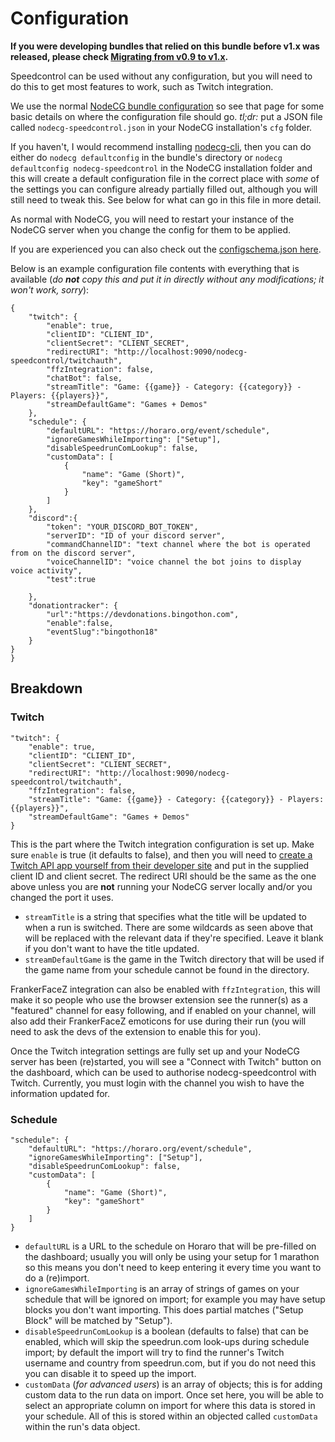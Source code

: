 # Configuration

**If you were developing bundles that relied on this bundle before v1.x was released, please check [Migrating from v0.9 to v1.x](Migrating-from-v0.9-to-v1.x.md).**

Speedcontrol can be used without any configuration, but you will need to do this to get most features to work, such as Twitch integration.

We use the normal [NodeCG bundle configuration](https://nodecg.com/tutorial-bundle-configuration.html) so see that page for some basic details on where the configuration file should go. *tl;dr:* put a JSON file called `nodecg-speedcontrol.json` in your NodeCG installation's `cfg` folder.

If you haven't, I would recommend installing [nodecg-cli](https://github.com/nodecg/nodecg-cli), then you can do either do `nodecg defaultconfig` in the bundle's directory or `nodecg defaultconfig nodecg-speedcontrol` in the NodeCG installation folder and this will create a default configuration file in the correct place with *some* of the settings you can configure already partially filled out, although you will still need to tweak this. See below for what can go in this file in more detail.

As normal with NodeCG, you will need to restart your instance of the NodeCG server when you change the config for them to be applied.

If you are experienced you can also check out the [configschema.json here](../configschema.json).

Below is an example configuration file contents with everything that is available (*do **not** copy this and put it in directly without any modifications; it won't work, sorry*):

```
{
	"twitch": {
		"enable": true,
		"clientID": "CLIENT_ID",
		"clientSecret": "CLIENT_SECRET",
		"redirectURI": "http://localhost:9090/nodecg-speedcontrol/twitchauth",
		"ffzIntegration": false,
		"chatBot": false,
		"streamTitle": "Game: {{game}} - Category: {{category}} - Players: {{players}}",
		"streamDefaultGame": "Games + Demos"
	},
	"schedule": {
		"defaultURL": "https://horaro.org/event/schedule",
		"ignoreGamesWhileImporting": ["Setup"],
		"disableSpeedrunComLookup": false,
		"customData": [
			{
				"name": "Game (Short)",
				"key": "gameShort"
			}
		]
	},
	"discord":{
		"token": "YOUR_DISCORD_BOT_TOKEN",
		"serverID": "ID of your discord server",
		"commandChannelID": "text channel where the bot is operated from on the discord server",
		"voiceChannelID": "voice channel the bot joins to display voice activity",
		"test":true
					
	},
	"donationtracker": {
		"url":"https://devdonations.bingothon.com",
		"enable":false,
		"eventSlug":"bingothon18"
	}
}
}
```


## Breakdown

### Twitch

```
"twitch": {
	"enable": true,
	"clientID": "CLIENT_ID",
	"clientSecret": "CLIENT_SECRET",
	"redirectURI": "http://localhost:9090/nodecg-speedcontrol/twitchauth",
	"ffzIntegration": false,
	"streamTitle": "Game: {{game}} - Category: {{category}} - Players: {{players}}",
	"streamDefaultGame": "Games + Demos"
}
```

This is the part where the Twitch integration configuration is set up. Make sure `enable` is true (it defaults to false), and then you will need to [create a Twitch API app yourself from their developer site](https://glass.twitch.tv/console/apps/create) and put in the supplied client ID and client secret. The redirect URI should be the same as the one above unless you are **not** running your NodeCG server locally and/or you changed the port it uses.

- `streamTitle` is a string that specifies what the title will be updated to when a run is switched. There are some wildcards as seen above that will be replaced with the relevant data if they're specified. Leave it blank if you don't want to have the title updated.
- `streamDefaultGame` is the game in the Twitch directory that will be used if the game name from your schedule cannot be found in the directory.

FrankerFaceZ integration can also be enabled with `ffzIntegration`, this will make it so people who use the browser extension see the runner(s) as a "featured" channel for easy following, and if enabled on your channel, will also add their FrankerFaceZ emoticons for use during their run (you will need to ask the devs of the extension to enable this for you).

Once the Twitch integration settings are fully set up and your NodeCG server has been (re)started, you will see a "Connect with Twitch" button on the dashboard, which can be used to authorise nodecg-speedcontrol with Twitch. Currently, you must login with the channel you wish to have the information updated for.

### Schedule

```
"schedule": {
	"defaultURL": "https://horaro.org/event/schedule",
	"ignoreGamesWhileImporting": ["Setup"],
	"disableSpeedrunComLookup": false,
	"customData": [
		{
			"name": "Game (Short)",
			"key": "gameShort"
		}
	]
}
```

- `defaultURL` is a URL to the schedule on Horaro that will be pre-filled on the dashboard; usually you will only be using your setup for 1 marathon so this means you don't need to keep entering it every time you want to do a (re)import.
- `ignoreGamesWhileImporting` is an array of strings of games on your schedule that will be ignored on import; for example you may have setup blocks you don't want importing. This does partial matches ("Setup Block" will be matched by "Setup").
 - `disableSpeedrunComLookup` is a boolean (defaults to false) that can be enabled, which will skip the speedrun.com look-ups during schedule import; by default the import will try to find the runner's Twitch username and country from speedrun.com, but if you do not need this you can disable it to speed up the import.
- `customData` (*for advanced users*) is an array of objects; this is for adding custom data to the run data on import. Once set here, you will be able to select an appropriate column on import for where this data is stored in your schedule. All of this is stored within an objected called `customData` within the run's data object.